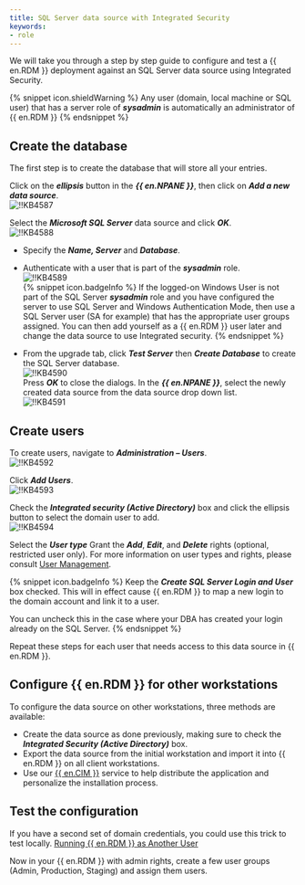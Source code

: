 ```yaml
---
title: SQL Server data source with Integrated Security
keywords:
- role
---
```

We will take you through a step by step guide to configure and test a {{ en.RDM }} deployment against an SQL Server data source using Integrated Security.  

{% snippet icon.shieldWarning %}
Any user (domain, local machine or SQL user) that has a server role of ***sysadmin*** is automatically an administrator of {{ en.RDM }}
{% endsnippet %}

## Create the database

The first step is to create the database that will store all your entries.

Click on the ***ellipsis*** button in the ***{{ en.NPANE }}***, then click on ***Add a new data source***.  
![!!KB4587](https://webdevolutions.azureedge.net/docs/en/kb/KB4587.png)  

Select the ***Microsoft SQL Server*** data source and click ***OK***.  
![!!KB4588](https://webdevolutions.azureedge.net/docs/en/kb/KB4588.png)  

* Specify the ***Name, Server*** and ***Database***.  
* Authenticate with a user that is part of the ***sysadmin*** role.  
![!!KB4589](https://webdevolutions.azureedge.net/docs/en/kb/KB4589.png)  
{% snippet icon.badgeInfo %}
If the logged-on Windows User is not part of the SQL Server ***sysadmin*** role and you have configured the server to use SQL Server and Windows Authentication Mode, then use a SQL Server user (SA for example) that has the appropriate user groups assigned. You can then add yourself as a {{ en.RDM }} user later and change the data source to use Integrated security.
{% endsnippet %}  

* From the upgrade tab, click ***Test Server*** then ***Create Database*** to create the SQL Server database.  
![!!KB4590](https://webdevolutions.azureedge.net/docs/en/kb/KB4590.png)  
Press ***OK*** to close the dialogs. In the ***{{ en.NPANE }}***, select the newly created data source from the data source drop down list.  
![!!KB4591](https://webdevolutions.azureedge.net/docs/en/kb/KB4591.png)

## Create users

To create users, navigate to ***Administration – Users***.  
![!!KB4592](https://webdevolutions.azureedge.net/docs/en/kb/KB4592.png)  

Click ***Add Users***.  
![!!KB4593](https://webdevolutions.azureedge.net/docs/en/kb/KB4593.png)  

Check the ***Integrated security (Active Directory)*** box and click the ellipsis button to select the domain user to add.  
![!!KB4594](https://webdevolutions.azureedge.net/docs/en/kb/KB4594.png)  

Select the ***User type*** Grant the ***Add***, ***Edit***, and ***Delete*** rights (optional, restricted user only). For more information on user types and rights, please consult [User Management](/rdm/windows/commands/administration/management/user-management/).  

{% snippet icon.badgeInfo %}
Keep the ***Create SQL Server Login and User*** box checked. This will in effect cause {{ en.RDM }} to map a new login to the domain account and link it to a user.  

You can uncheck this in the case where your DBA has created your login already on the SQL Server.
{% endsnippet %}

Repeat these steps for each user that needs access to this data source in {{ en.RDM }}.

## Configure {{ en.RDM }} for other workstations

To configure the data source on other workstations, three methods are available:  

* Create the data source as done previously, making sure to check the ***Integrated Security (Active Directory)*** box.  
* Export the data source from the initial workstation and import it into {{ en.RDM }} on all client workstations.  
* Use our [{{ en.CIM }}](/rdm/windows/installation/client/custom-installer-service/) service to help distribute the application and personalize the installation process.  

## Test the configuration

If you have a second set of domain credentials, you could use this trick to test locally. [Running {{ en.RDM }} as Another User](/kb/remote-desktop-manager/how-to-articles/running-rdm-as-another-user/)  

Now in your {{ en.RDM }} with admin rights, create a few user groups (Admin, Production, Staging) and assign them users.